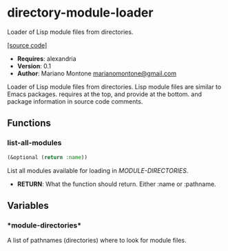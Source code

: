 # directory-module-loader

Loader of Lisp module files from directories.

[[source code]](../directory-module-loader.lisp)

- **Requires**: alexandria
- **Version**: 0.1
- **Author**: Mariano Montone <marianomontone@gmail.com>


 Loader of Lisp module files from directories.
 Lisp module files are similar to Emacs packages.
 requires at the top, and provide at the bottom.
 and package information in source code comments.



## Functions
### list-all-modules

```lisp
(&optional (return :name))
```

List all modules available for loading in *MODULE-DIRECTORIES*.

- **RETURN**: What the function should return. Either :name or :pathname.



## Variables
### \*module-directories\*
A list of pathnames (directories) where to look for module files.

